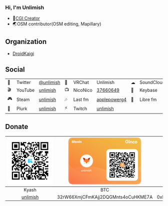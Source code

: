 ### Hi, I'm Unlimish

- 🎨[CGI Creator](https://unlimish.xyz)
- 🌏OSM contributor(OSM editing, Mapillary)

## Organization

- [DroidKaigi](https://github.com/droidkaigi)

## Social

|      |          |                                                    |      |         |                                                              |      |            |                                                    |
| ---- | -------- | -------------------------------------------------- | ---- | ------- | ------------------------------------------------------------ | ---- | ---------- | -------------------------------------------------- |
| 🐤    | Twitter  | [@unlimish](https://twitter.com/unlimish)        | 💬    | VRChat  | Unlimish                                                     | ☁    | SoundCloud | [unlimish](https://soundcloud.com/unlimish)      |
| 🎬    | YouTube | [unlimish](https://www.youtube.com/c/unlimish)               | 📺    | NicoNico | [37660649](https://www.nicovideo.jp/user/37660649) | 🔑    | Keybase | [unlimish](https://keybase.io/unlimish)                      
| 🎮    | Steam      | [unlimish](https://steamcommunity.com/id/unlimish) | 🎶   | Last fm  | [applepowerg4](https://www.last.fm/user/applepowerg4) | 🎵  | Libre fm | [unlimish](https://libre.fm/user/unlimish)
| 🐷    | Plurk | [unlimish](https://www.plurk.com/unlimish) | ⚡ | Twitch | [unlimish](https://twitch.tv/unlimish)

## Donate
|<img src="assets/kyash.jpg" height="150px">|<img src="assets/btc.png" height="150px">|<img src="assets/eth.png" height="150px">|<img src="assets/xrp.png" height="150px">|
|:---:|:---:|:---:|:--------------------------:|
|Kyash|BTC|ETH|XRP|
|&nbsp;&nbsp;&nbsp;&nbsp;&nbsp;&nbsp;&nbsp;&nbsp;&nbsp;&nbsp;&nbsp;&nbsp;[unlimish](kyash://qr/u/2773296070208243304)&nbsp;&nbsp;&nbsp;&nbsp;&nbsp;&nbsp;&nbsp;&nbsp;&nbsp;&nbsp;&nbsp;&nbsp;|32rW66XmjCFmKAjj2DQGMnts4oCuHKME7A|0xD4211EDB01171ca587Fc654d9D32796b8Ddf34B9|rab1R7BQ1ETRHSW6srhLMcfPvVHcJdfHR5|
